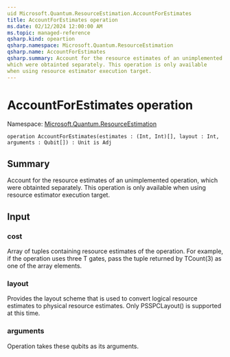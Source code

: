 ```yaml
---
uid Microsoft.Quantum.ResourceEstimation.AccountForEstimates
title: AccountForEstimates operation
ms.date: 02/12/2024 12:00:00 AM
ms.topic: managed-reference
qsharp.kind: opeartion
qsharp.namespace: Microsoft.Quantum.ResourceEstimation
qsharp.name: AccountForEstimates
qsharp.summary: Account for the resource estimates of an unimplemented operation,
which were obtainted separately. This operation is only available
when using resource estimator execution target.
---
```


# AccountForEstimates operation

Namespace: [Microsoft.Quantum.ResourceEstimation](xref:Microsoft.Quantum.ResourceEstimation)

```qsharp
operation AccountForEstimates(estimates : (Int, Int)[], layout : Int, arguments : Qubit[]) : Unit is Adj
```

## Summary
Account for the resource estimates of an unimplemented operation,
which were obtainted separately. This operation is only available
when using resource estimator execution target.
## Input
### cost
Array of tuples containing resource estimates of the operation. For example,
if the operation uses three T gates, pass the tuple returned by TCount(3)
as one of the array elements.
### layout
Provides the layout scheme that is used to convert logical resource estimates
to physical resource estimates. Only PSSPCLayout() is supported at this time.
### arguments
Operation takes these qubits as its arguments.
